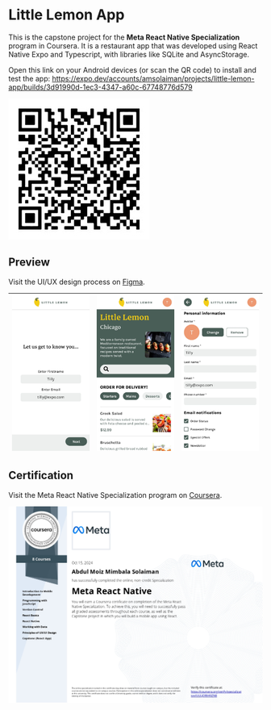 # Little Lemon App

This is the capstone project for the **Meta React Native Specialization** program in Coursera. It is a restaurant app that was developed using React Native Expo and Typescript, with libraries like SQLite and AsyncStorage.

Open this link on your Android devices (or scan the QR code) to install and test the app:
https://expo.dev/accounts/amsolaiman/projects/little-lemon-app/builds/3d91990d-1ec3-4347-a60c-67748776d579

![QR Code](https://github.com/amsolaiman/assets/blob/2e2d2011105e6cd965bb7aa6e459a8e4df086892/little-lemon-app/qrcode.jpg?raw=true)

## Preview

Visit the UI/UX design process on [Figma](https://www.figma.com/design/GZxaUHmMLCjg0zFygnk5Sl/COURSERA%3A-Little-Lemon-App-Prototyping?node-id=2-76&m=dev&t=WZ6MKlfmNIl2Ln8q-1).

| ![Preview Onboarding Screen](https://github.com/amsolaiman/assets/blob/ab88bd6a260528ad4730d42cf97d9cebd8111563/little-lemon-app/screenshot_1.jpg?raw=true) | ![Preview Home Screen](https://github.com/amsolaiman/assets/blob/ab88bd6a260528ad4730d42cf97d9cebd8111563/little-lemon-app/screenshot_2.jpg?raw=true) | ![Preview Profile Screen](https://github.com/amsolaiman/assets/blob/ab88bd6a260528ad4730d42cf97d9cebd8111563/little-lemon-app/screenshot_3.jpg?raw=true) |
| ----------------------------------------------------------------------------------------------------------------------------------------------------------- | ----------------------------------------------------------------------------------------------------------------------------------------------------- | -------------------------------------------------------------------------------------------------------------------------------------------------------- |

## Certification

Visit the Meta React Native Specialization program on [Coursera](https://www.coursera.org/specializations/meta-react-native?).

![Coursera Certificate](https://github.com/amsolaiman/assets/blob/ab88bd6a260528ad4730d42cf97d9cebd8111563/little-lemon-app/certificate.jpg?raw=true)
